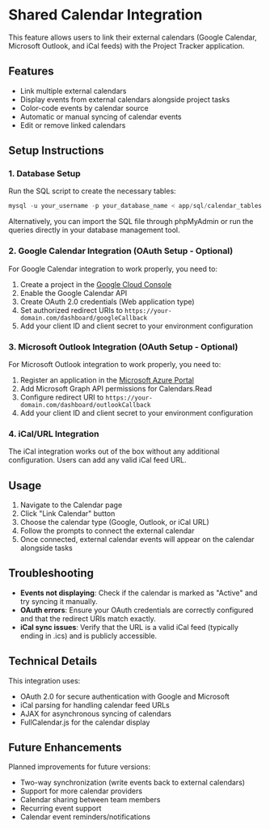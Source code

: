 # Shared Calendar Integration

This feature allows users to link their external calendars (Google Calendar, Microsoft Outlook, and iCal feeds) with the Project Tracker application.

## Features

- Link multiple external calendars
- Display events from external calendars alongside project tasks
- Color-code events by calendar source
- Automatic or manual syncing of calendar events
- Edit or remove linked calendars

## Setup Instructions

### 1. Database Setup

Run the SQL script to create the necessary tables:

```sql
mysql -u your_username -p your_database_name < app/sql/calendar_tables.sql
```

Alternatively, you can import the SQL file through phpMyAdmin or run the queries directly in your database management tool.

### 2. Google Calendar Integration (OAuth Setup - Optional)

For Google Calendar integration to work properly, you need to:

1. Create a project in the [Google Cloud Console](https://console.cloud.google.com/)
2. Enable the Google Calendar API
3. Create OAuth 2.0 credentials (Web application type)
4. Set authorized redirect URIs to `https://your-domain.com/dashboard/googleCallback`
5. Add your client ID and client secret to your environment configuration

### 3. Microsoft Outlook Integration (OAuth Setup - Optional)

For Microsoft Outlook integration to work properly, you need to:

1. Register an application in the [Microsoft Azure Portal](https://portal.azure.com/)
2. Add Microsoft Graph API permissions for Calendars.Read
3. Configure redirect URI to `https://your-domain.com/dashboard/outlookCallback`
4. Add your client ID and client secret to your environment configuration

### 4. iCal/URL Integration

The iCal integration works out of the box without any additional configuration. Users can add any valid iCal feed URL.

## Usage

1. Navigate to the Calendar page
2. Click "Link Calendar" button
3. Choose the calendar type (Google, Outlook, or iCal URL)
4. Follow the prompts to connect the external calendar
5. Once connected, external calendar events will appear on the calendar alongside tasks

## Troubleshooting

- **Events not displaying**: Check if the calendar is marked as "Active" and try syncing it manually.
- **OAuth errors**: Ensure your OAuth credentials are correctly configured and that the redirect URIs match exactly.
- **iCal sync issues**: Verify that the URL is a valid iCal feed (typically ending in .ics) and is publicly accessible.

## Technical Details

This integration uses:

- OAuth 2.0 for secure authentication with Google and Microsoft
- iCal parsing for handling calendar feed URLs
- AJAX for asynchronous syncing of calendars
- FullCalendar.js for the calendar display

## Future Enhancements

Planned improvements for future versions:

- Two-way synchronization (write events back to external calendars)
- Support for more calendar providers
- Calendar sharing between team members
- Recurring event support
- Calendar event reminders/notifications 